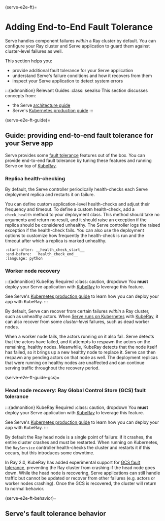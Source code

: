 (serve-e2e-ft)=
# Adding End-to-End Fault Tolerance

Serve handles component failures _within_ a Ray cluster by default. You can configure your Ray cluster and Serve application to guard them against cluster-level failures as well.

This section helps you:

* provide additional fault tolerance for your Serve application
* understand Serve's failure conditions and how it recovers from them
* inspect your Serve application to detect system errors

:::{admonition} Relevant Guides
:class: seealso
This section discusses concepts from:
* the Serve [architecture guide](serve-architecture)
* Serve's [Kubernetes production guide](serve-in-production-kubernetes)
:::

(serve-e2e-ft-guide)=
## Guide: providing end-to-end fault tolerance for your Serve app

Serve provides some [fault tolerance](serve-ft-detail) features out of the box. You can provide end-to-end fault tolerance by tuning these features and running Serve on top of [KubeRay].

### Replica health-checking

By default, the Serve controller periodically health-checks each Serve deployment replica and restarts it on failure.

You can define custom application-level health-checks and adjust their frequency and timeout.
To define a custom health-check, add a `check_health` method to your deployment class.
This method should take no arguments and return no result, and it should raise an exception if the replica should be considered unhealthy.
The Serve controller logs the raised exception if the health-check fails.
You can also use the deployment options to customize how frequently the health-check is run and the timeout after which a replica is marked unhealthy.

```{literalinclude} doc_code/fault_tolerance/replica_health_check.py
:start-after: __health_check_start__
:end-before: __health_check_end__
:language: python
```

### Worker node recovery

:::{admonition} KubeRay Required
:class: caution, dropdown
You **must** deploy your Serve application with [KubeRay] to leverage this feature.

See Serve's [Kubernetes production guide](serve-in-production-kubernetes) to learn how you can deploy your app with KubeRay.
:::

By default, Serve can recover from certain failures _within_ a Ray cluster, such as unhealthy actors. When [Serve runs on Kubernetes](serve-in-production-kubernetes) with [KubeRay], it can also recover from some _cluster-level_ failures, such as dead worker nodes.

When a worker node fails, the actors running on it also fail. Serve detects that the actors have failed, and it attempts to respawn the actors on the remaining, healthy nodes. Meanwhile, KubeRay detects that the node itself has failed, so it brings up a new healthy node to replace it. Serve can then respawn any pending actors on that node as well. The deployment replicas that were running on healthy nodes are unaffected and can continue serving traffic throughout the recovery period.

(serve-e2e-ft-guide-gcs)=
### Head node recovery: Ray Global Control Store (GCS) fault tolerance

:::{admonition} KubeRay Required
:class: caution, dropdown
You **must** deploy your Serve application with [KubeRay] to leverage this feature.

See Serve's [Kubernetes production guide](serve-in-production-kubernetes) to learn how you can deploy your app with KubeRay.
:::

By default the Ray head node is a single point of failure: if it crashes, the entire cluster crashes and must be restarted. When running on Kubernetes, the `RayService` controller health-checks the cluster and restarts it if this occurs, but this introduces some downtime.

In Ray 2.0, KubeRay has added experimental support for [GCS fault tolerance](https://ray-project.github.io/kuberay/guidance/gcs-ft/#ray-gcs-fault-tolerancegcs-ft-experimental), preventing the Ray cluster from crashing if the head node goes down.
While the head node is recovering, Serve applications can still handle traffic but cannot be updated or recover from other failures (e.g. actors or worker nodes crashing).
Once the GCS is recovered, the cluster will return to normal behavior.

(serve-e2e-ft-behavior)=
## Serve's fault tolerance behavior

[KubeRay]: https://ray-project.github.io/kuberay/
